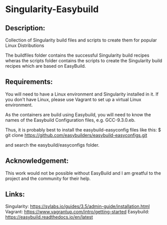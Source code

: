 # Singularity-Easybuild
Description:
-----------
Collection of Singularity build files and scripts to create them for popular Linux Distributions

The buildfiles folder contains the successful Singularity build recipes wheras the scripts folder contains the scripts to create the Singularity build recipes which are based on EasyBuild.

Requirements:
------------
You will need to have a Linux environment and Singularity installed in it. 
If you don't have Linux, please use Vagrant to set up a virtual Linux environment.

As the containers are build using Easybuild, you will need to know the names of the Easybuild Configuration files, e.g. GCC-9.3.0.eb.

Thus, it is probably best to install the easybuild-easyconfig files like this:
$ git clone https://github.com/easybuilders/easybuild-easyconfigs.git

and search the easybuild/easyconfigs folder.

Acknowledgement:
--------------
This work would not be possible without EasyBuild and I am greatful to the project and the community for their help.

Links:
-----
Singularity: https://sylabs.io/guides/3.5/admin-guide/installation.html
Vagrant: https://www.vagrantup.com/intro/getting-started
Easybuild: https://easybuild.readthedocs.io/en/latest

